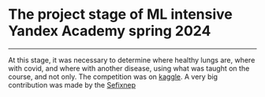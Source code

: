 # The project stage of ML intensive Yandex Academy spring 2024

___

At this stage, it was necessary to determine where healthy lungs are, where with covid, and where with another disease, using what was taught on the course, and not only. The competition was on [kaggle](https://www.kaggle.com/competitions/ml-intensive-yandex-academy-spring-2024/leaderboard). A very big contribution was made by the [Sefixnep](https://github.com/Sefixnep)